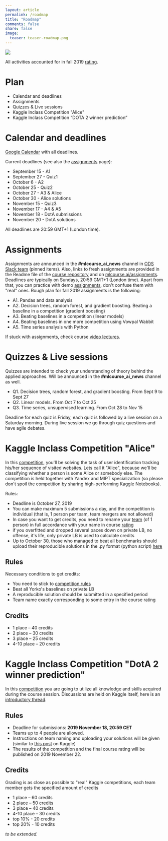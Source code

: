 ```yaml
---
layout: article
permalink: /roadmap
title: "Roadmap"
comments: false
share: false
image:
  teaser: teaser-roadmap.png
---
```


<img src='../images/teaser-roadmap.png'>

All activities accounted for in fall 2019 [rating](https://docs.google.com/spreadsheets/d/15e1K0tg5ponA5R6YQkZfihrShTDLAKf5qeKaoVCiuhQ). 

# Plan
- Calendar and deadlines
- Assignments
- Quizzes & Live sessions
- Kaggle Inclass Competition "Alice"
- Kaggle Inclass Competition “DOTA 2 winner prediction”

# Calendar and deadlines
[Google Calendar](https://calendar.google.com/calendar?cid=Z25pZ3EwZGxxb2I5cDZwMWptam5rdmY3NWtAZ3JvdXAuY2FsZW5kYXIuZ29vZ2xlLmNvbQ) with all deadlines.

Current deadlines (see also the [assignments](assignments) page):
 - September 15 - A1
 - September 27 - Quiz1
 - October 6 - A2
 - October 25 - Quiz2
 - October 27 - A3 & Alice
 - October 30 - Alice solutions
 - November 15 - Quiz3
 - November 17 - A4 & A5
 - November 18 - DotA submissions
 - November 20 - DotA solutions
 
All deadlines are 20:59 GMT+1 (London time). 

# Assignments
Assignments are announced in the **#mlcourse_ai_news** channel in [ODS Slack team](https://opendatascience.slack.com/) (pinned items). Also, links to fresh assignments are provided in the Readme file of the [course repository](https://github.com/Yorko/mlcourse.ai) and on [mlcourse.ai/assignments](assignments). Deadlines are typically on Sundays, 20:59 GMT+1 (London time). Apart from that, you can practice with demo [assignments](assignments), don't confuse them with "real" ones. Rough plan for fall 2019 assignments is the following:
 - A1. Pandas and data analysis
 - A2. Decision trees, random forest, and gradient boosting. Beating a baseline in a competition (gradient boosting)
 - A3. Beating baselines in a competition (linear models)
 - A4. Beating baselines in one more competition using Vowpal Wabbit
 - A5. Time series analysis with Python
 
If stuck with assignments, check course [video lectures](lectures).

# Quizzes & Live sessions
Quizzes are intended to check your understanding of theory behind the applied approaches. Will be announced in the **#mlcourse_ai_news** channel as well. 

 - Q1. Decision trees, random forest, and gradient boosting. From Sept 9 to Sept 27 
 - Q2. Linear models. From Oct 7 to Oct 25
 - Q3. Time  series, unsupervised learning. From Oct 28 to Nov 15
 
Deadline for each quiz is Friday, each quiz is followed by a live session on a Saturday morning. During live session we go through quiz questions and have agile debates.  

# Kaggle Inclass Competition "Alice"

In this [competition](https://www.kaggle.com/c/catch-me-if-you-can-intruder-detection-through-webpage-session-tracking2), you'll be solving the task of user identification tracking his/her sequence of visited websites. Lets call it "Alice", because we'll be classifying whether a person is some Alice or somebody else. The competition is held together with Yandex and MIPT specialization (so please don't spoil the competition by sharing high-performing Kaggle Notebooks).

Rules:
- Deadline is October 27, 2019
- You can make maximum 5 submissions a day, and the competition is individual (that is, 1 person per team, team mergers are not allowed)
- In case you want to get credits, you need to rename your [team](https://www.kaggle.com/c/catch-me-if-you-can-intruder-detection-through-webpage-session-tracking2/team) (of 1 person) in full accordance with your name in course [rating](https://bit.ly/2mbv5FF)
- if you overfitted and dropped several paces down on private LB, no offense, it's life, only private LB is used to calculate credits
- Up to October 30, those who managed to beat all benchmarks should upload their reproducible solutions in the .py format (python script) [here](https://www.dropbox.com/request/GG5MUBGgJZrYHjCoZl9c)

## Rules
Necessary conditions to get credits:
   - You need to stick to [competition rules](https://www.kaggle.com/c/catch-me-if-you-can-intruder-detection-through-webpage-session-tracking2/rules)
   - Beat all Yorko's baselines on private LB
   - A reproducible solution should be submitted in a specified period
   - Team name exactly corresponding to some entry in the course rating 
   
## Credits
   - 1 place – 40 credits
   - 2 place – 30 credits
   - 3 place – 25 credits
   - 4-10 place – 20 credits
   
# Kaggle Inclass Competition "DotA 2 winner prediction"
In this [competition](https://www.kaggle.com/c/mlcourse-dota2-win-prediction) you are going to utilize all knowledge and skills acquired during the course session. Discussions are held on Kaggle itself, here is an [introductory thread](https://www.kaggle.com/c/mlcourse-dota2-win-prediction/discussion/109081).

## Rules
 - Deadline for submissions: **2019 November 18, 20:59 CET**
 - Teams up to 4 people are allowed.
 - Instructions on team naming and uploading your solutions will be given (similar to [this post](https://www.kaggle.com/c/mlcourse-dota2-win-prediction/discussion/89707) on Kaggle)
 - The results of the competition and the final course rating will be published on 2019 November 22.
 
## Credits
 Grading is as close as possible to "real" Kaggle competitions, each team member gets the specified amount of credits
   - 1 place – 60 credits
   - 2 place – 50 credits
   - 3 place – 40 credits
   - 4-10 place – 30 credits
   - top 10% - 20 credits
   - top 20% - 10 credits

*to be extended.*
